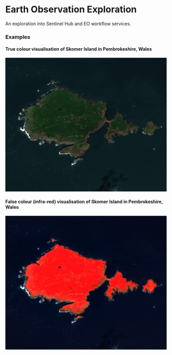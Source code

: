 # Earth Observation Exploration

An exploration into Sentinel Hub and EO workflow services.

### Examples
#### True colour visualisation of Skomer Island in Pembrokeshire, Wales
![Alt text](downloaded_imgs/a8b0d3ee-2379-4dfd-a8c9-587960d89726.jpeg)

#### False colour (infra-red) visualisation of Skomer Island in Pembrokeshire, Wales
![Alt text](downloaded_imgs/eeb18ede-3797-4187-8cc2-a48076f93656.jpeg)

